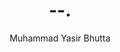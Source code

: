 ---
layout: page
title: --.
description: --.
keywords: --.
author: "Muhammad Yasir Bhutta"
toc: toc/python.html
topic: ""
course: ""
prev: ""
next: ""
---